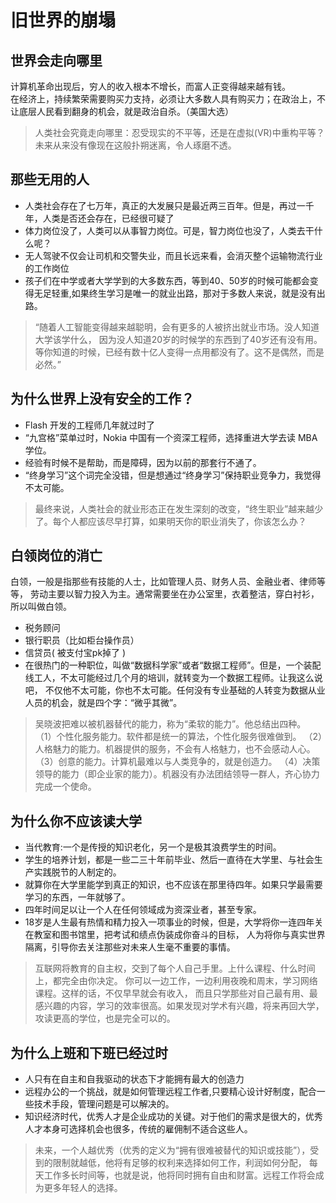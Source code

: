 # 旧世界的崩塌

## 世界会走向哪里
计算机革命出现后，穷人的收入根本不增长，而富人正变得越来越有钱。  
在经济上，持续繁荣需要购买力支持，必须让大多数人具有购买力；在政治上，不让底层人民看到翻身的机会，就是政治自杀。（美国大选）  
> 人类社会究竟走向哪里：忍受现实的不平等，还是在虚拟(VR)中重构平等？未来从来没有像现在这般扑朔迷离，令人琢磨不透。

## 那些无用的人
* 人类社会存在了七万年，真正的大发展只是最近两三百年。但是，再过一千年，人类是否还会存在，已经很可疑了  
* 体力岗位没了，人类可以从事智力岗位。可是，智力岗位也没了，人类去干什么呢？  
* 无人驾驶不仅会让司机和交警失业，而且长远来看，会消灭整个运输物流行业的工作岗位  
* 孩子们在中学或者大学学到的大多数东西，等到40、50岁的时候可能都会变得无足轻重,如果终生学习是唯一的就业出路，那对于多数人来说，就是没有出路。  

> “随着人工智能变得越来越聪明，会有更多的人被挤出就业市场。没人知道大学该学什么，
因为没人知道20岁的时候学的东西到了40岁还有没有用。等你知道的时候，已经有数十亿人变得一点用都没有了。这不是偶然，而是必然。”


## 为什么世界上没有安全的工作？
* Flash 开发的工程师几年就过时了
* “九宫格”菜单过时，Nokia 中国有一个资深工程师，选择重进大学去读 MBA 学位。
* 经验有时候不是帮助，而是障碍，因为以前的那套行不通了。
* “终身学习”这个词完全没错，但是想通过“终身学习”保持职业竞争力，我觉得不太可能。  

> 最终来说，人类社会的就业形态正在发生深刻的改变，“终生职业”越来越少了。每个人都应该尽早打算，如果明天你的职业消失了，你该怎么办？  

## 白领岗位的消亡
白领，一般是指那些有技能的人士，比如管理人员、财务人员、金融业者、律师等等，
劳动主要以智力投入为主。通常需要坐在办公室里，衣着整洁，穿白衬衫，所以叫做白领。
* 税务顾问
* 银行职员（比如柜台操作员）
* 信贷员( 被支付宝pk掉了 )
* 在很热门的一种职位，叫做“数据科学家”或者“数据工程师”。但是，一个装配线工人，不太可能经过几个月的培训，就转变为一个数据工程师。让我这么说吧，
  不仅他不太可能，你也不太可能。任何没有专业基础的人转变为数据从业人员的机会，就是四个字：“微乎其微”。

> 吴晓波把难以被机器替代的能力，称为“柔软的能力”。他总结出四种。  
（1）个性化服务能力。软件都是统一的算法，个性化服务很难做到。
（2）人格魅力的能力。机器提供的服务，不会有人格魅力，也不会感动人心。
（3）创意的能力。计算机最难以与人类竞争的，就是创造力。
（4）决策领导的能力（即企业家的能力）。机器没有办法团结领导一群人，齐心协力完成一个使命。  

## 为什么你不应该读大学
* 当代教育:一个是传授的知识老化，另一个是极其浪费学生的时间。
* 学生的培养计划，都是一些二三十年前毕业、然后一直待在大学里、与社会生产实践脱节的人制定的。
* 就算你在大学里能学到真正的知识，也不应该在那里待四年。如果只学最需要学习的东西，一年就够了。
* 四年时间足以让一个人在任何领域成为资深业者，甚至专家。
* 18岁是人生最有热情和精力投入一项事业的时候，但是，大学将你一连四年关在教室和图书馆里，把考试和绩点伪装成你奋斗的目标，
  人为将你与真实世界隔离，引导你去关注那些对未来人生毫不重要的事情。


> 互联网将教育的自主权，交到了每个人自己手里。上什么课程、什么时间上，都完全由你决定。
你可以一边工作，一边利用夜晚和周末，学习网络课程。这样的话，不仅早早就会有收入，
而且只学那些对自己最有用、最感兴趣的内容，学习的效率很高。如果发现对学术有兴趣，将来再回大学，攻读更高的学位，也是完全可以的。 


## 为什么上班和下班已经过时
* 人只有在自主和自我驱动的状态下才能拥有最大的创造力  
* 远程办公的一个挑战，就是如何管理远程工作者,只要精心设计好制度，配合一些技术手段，管理问题是可以解决的。  
* 知识经济时代，优秀人才是企业成功的关键。对于他们的需求是很大的，优秀人才本身可选择机会也很多，传统的雇佣制不适合这些人。  

> 未来，一个人越优秀（优秀的定义为“拥有很难被替代的知识或技能”），受到的限制就越低，他将有足够的权利来选择如何工作，利润如何分配，
每天工作多长时间等，也就是说，他将同时拥有自由和财富。远程工作将会成为更多年轻人的选择。